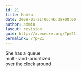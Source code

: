 ```yaml
---
id: 21
title: Haiku
date: 2009-01-21T06:46:38+00:00
author: admin
layout: revision
guid: http://x.exedre.org/?p=21
permalink: /?p=21
---
```

<span class="status_text">She has a queue<br /> multi-rand-prioritized<br /> over the clock around</span>